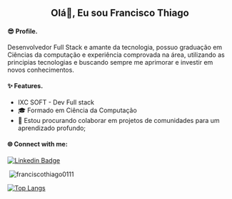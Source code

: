 
<h2 align="center">Olá👋, Eu sou Francisco Thiago</h2>

<h4 align="left">😎 Profile.</h4>

  <p>Desenvolvedor Full Stack e amante da tecnologia, possuo graduação em Ciências da computação e experiência comprovada na área, utilizando as principias tecnologias e buscando sempre me aprimorar e investir em novos conhecimentos.</p>


<h4 align="left">✨ Features.</h4>
  <ul>
     <li>   IXC SOFT - Dev Full stack</li>    
     <li>🎓 Formado em Ciência da Computação</li>    
     <li>🤝 Estou procurando colaborar em projetos de comunidades para um aprendizado profundo; </li>
  </ul>
  


<h4 align="left">🌐 Connect with me:</h4>
<p align="left">
 
[![Linkedin Badge](https://img.shields.io/badge/-LinkedIn-blue?style=flat-square&logo=Linkedin&logoColor=white&link=https://www.linkedin.com/in/franciscothiago/)](https://www.linkedin.com/in/franciscothiago/)





<p>&nbsp;<img align="justify" src="https://github-readme-stats.vercel.app/api?username=franciscothiago0111&show_icons=true&locale=en" alt="franciscothiago0111" /></p>

[![Top Langs](https://github-readme-stats.vercel.app/api/top-langs/?username=franciscothiago0111&layout=compact)](https://github.com/anuraghazra/github-readme-stats)
